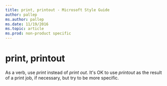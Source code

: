 ```yaml
---
title: print, printout - Microsoft Style Guide
author: pallep
ms.author: pallep
ms.date: 11/19/2016
ms.topic: article
ms.prod: non-product specific
---
```


# print, printout

As a verb, use *print* instead of *print out*. It's OK to use *printout* as the result of a print job, if necessary, but try to be more specific.
